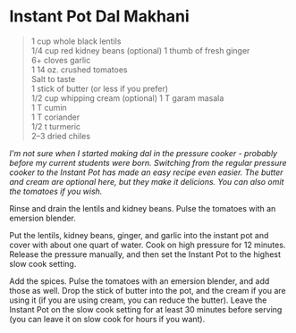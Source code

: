 # Instant Pot Dal Makhani

  
>1 cup whole black lentils  
>1/4 cup red kidney beans (optional) 
>1 thumb of fresh ginger  
>6+ cloves garlic  
>1 14 oz. crushed tomatoes  
>Salt to taste  
>1 stick of butter (or less if you prefer)  
>1/2 cup whipping cream (optional)
>1 T garam masala  
>1 T cumin  
>1 T coriander  
>1/2 t turmeric  
>2–3 dried chiles  
  
_I'm not sure when I started making dal in the pressure cooker - probably before my current students were born.  Switching from the regular pressure cooker to the Instant Pot has made an easy recipe even easier.  The butter and cream are optional here, but they make it delicions.  You can also omit the tomatoes if you wish._  

Rinse and drain the lentils and kidney beans.  Pulse the tomatoes with an emersion blender.  

Put the lentils, kidney beans, ginger, and garlic into the instant pot and cover with about one quart of water.  Cook on high pressure for 12 minutes.  Release the pressure manually, and then set the Instant Pot to the highest slow cook setting.  
 
Add the spices.  Pulse the tomatoes with an emersion blender, and add those as well.  Drop the stick of butter into the pot, and the cream if you are using it (if you are using cream, you can reduce the butter).  Leave the Instant Pot on the slow cook setting for at least 30 minutes before serving (you can leave it on slow cook for hours if you want).
